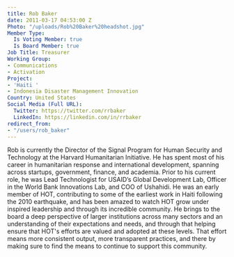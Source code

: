 ```yaml
---
title: Rob Baker
date: 2011-03-17 04:53:00 Z
Photo: "/uploads/Rob%20Baker%20headshot.jpg"
Member Type:
  Is Voting Member: true
  Is Board Member: true
Job Title: Treasurer
Working Group:
- Communications
- Activation
Project:
- 'Haiti '
- Indonesia Disaster Management Innovation
Country: United States
Social Media (Full URL):
  Twitter: https://twitter.com/rrbaker
  LinkedIn: https://linkedin.com/in/rrbaker
redirect_from:
- "/users/rob_baker"
---
```


Rob is currently the Director of the Signal Program for Human Security and Technology at the Harvard Humanitarian Initiative. He has spent most of his career in humanitarian response and international development, spanning across startups, government, finance, and academia. Prior to his current role, he was Lead Technologist for USAID’s Global Development Lab, Officer in the World Bank Innovations Lab, and COO of Ushahidi. He was an early member of HOT, contributing to some of the earliest work in Haiti following the 2010 earthquake, and has been amazed to watch HOT grow under inspired leadership and through its incredible community. He brings to the board a deep perspective of larger institutions across many sectors and an understanding of their expectations and needs, and through that helping ensure that HOT's efforts are valued and adopted at these levels. That effort means more consistent output, more transparent practices, and there by making sure to find the means to continue to support this community.
